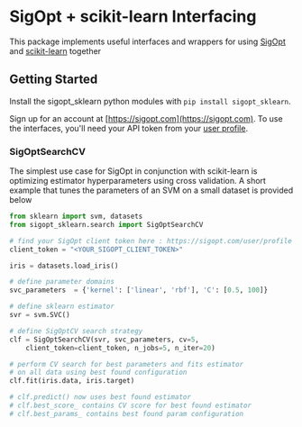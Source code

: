 # SigOpt + scikit-learn Interfacing
This package implements useful interfaces and wrappers for using [SigOpt](https://sigopt.com) and [scikit-learn](http://scikit-learn.org/stable/) together

## Getting Started

Install the sigopt_sklearn python modules with `pip install sigopt_sklearn`.

Sign up for an account at [https://sigopt.com](https://sigopt.com).
To use the interfaces, you'll need your API token from your [user profile](https://sigopt.com/user/profile).

### SigOptSearchCV

The simplest use case for SigOpt in conjunction with scikit-learn is optimizing
estimator hyperparameters using cross validation.  A short example that tunes the 
parameters of an SVM on a small dataset is provided below

```python
from sklearn import svm, datasets
from sigopt_sklearn.search import SigOptSearchCV

# find your SigOpt client token here : https://sigopt.com/user/profile
client_token = "<YOUR_SIGOPT_CLIENT_TOKEN>"

iris = datasets.load_iris()

# define parameter domains
svc_parameters  = {'kernel': ['linear', 'rbf'], 'C': [0.5, 100]}

# define sklearn estimator
svr = svm.SVC()

# define SigOptCV search strategy
clf = SigOptSearchCV(svr, svc_parameters, cv=5, 
	client_token=client_token, n_jobs=5, n_iter=20)

# perform CV search for best parameters and fits estimator
# on all data using best found configuration
clf.fit(iris.data, iris.target)

# clf.predict() now uses best found estimator 
# clf.best_score_ contains CV score for best found estimator
# clf.best_params_ contains best found param configuration
```
